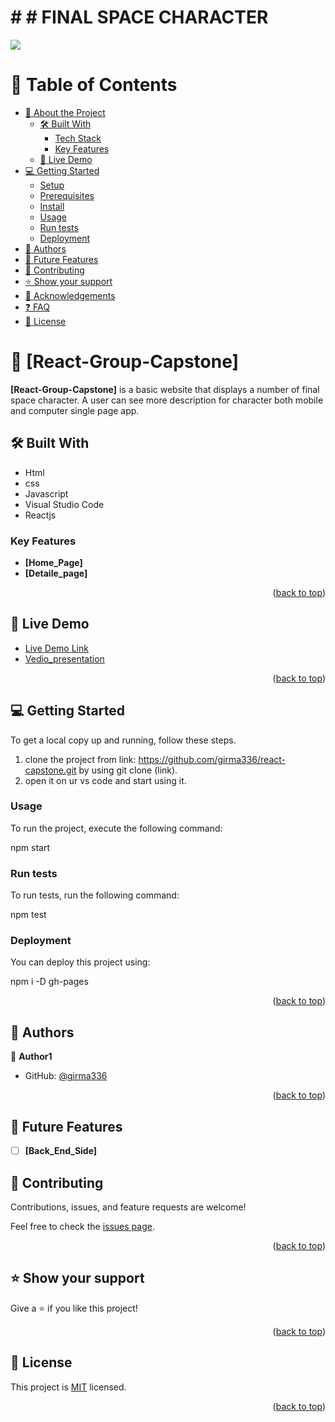 # # # FINAL SPACE CHARACTER
![](https://img.shields.io/badge/Microverse-blueviolet)
<!-- TABLE OF CONTENTS -->
# 📗 Table of Contents

- [📖 About the Project](#about-project)
  - [🛠 Built With](#built-with)
    - [Tech Stack](#tech-stack)
    - [Key Features](#key-features)
  - [🚀 Live Demo](#live-demo)
- [💻 Getting Started](#getting-started)
  - [Setup](#setup)
  - [Prerequisites](#prerequisites)
  - [Install](#install)
  - [Usage](#usage)
  - [Run tests](#run-tests)
  - [Deployment](#triangular_flag_on_post-deployment)
- [👥 Authors](#authors)
- [🔭 Future Features](#future-features)
- [🤝 Contributing](#contributing)
- [⭐️ Show your support](#support)
- [🙏 Acknowledgements](#acknowledgements)
- [❓ FAQ](#faq)
- [📝 License](#license)


# 📖 [React-Group-Capstone] <a name="about-project"></a>


**[React-Group-Capstone]** is a basic website that displays a number of final space character. A user can see more description for character both mobile and computer single page app.

## 🛠 Built With <a name="built-with"></a>

- Html
- css
- Javascript
- Visual Studio Code
- Reactjs


### Key Features <a name="key-features"></a>

- **[Home_Page]**
- **[Detaile_page]**

<p align="right">(<a href="#readme-top">back to top</a>)</p>


## 🚀 Live Demo <a name="live-demo"></a>


- [Live Demo Link]()
- [Vedio_presentation](https://www.loom.com/share/3d86b5927b8c4140b246e6ba6e1ce309)

<p align="right">(<a href="#readme-top">back to top</a>)</p>


## 💻 Getting Started <a name="getting-started"></a>

To get a local copy up and running, follow these steps.
1. clone the project from link: https://github.com/girma336/react-capstone.git by using git clone (link).
2. open it on ur vs code and start using it. 


### Usage

To run the project, execute the following command:

npm start

### Run tests

To run tests, run the following command:

npm test

### Deployment

You can deploy this project using:

npm i -D gh-pages

<p align="right">(<a href="#readme-top">back to top</a>)</p>


## 👥 Authors <a name="authors"></a>

👤 **Author1**

- GitHub: [@girma336](https://github.com/girma336)

<p align="right">(<a href="#readme-top">back to top</a>)</p>

## 🔭 Future Features <a name="future-features"></a>

- [ ] **[Back_End_Side]**

## 🤝 Contributing <a name="contributing"></a>

Contributions, issues, and feature requests are welcome!

Feel free to check the [issues page](https://github.com/girma336/react-capstone/issues).

<p align="right">(<a href="#readme-top">back to top</a>)</p>


## ⭐️ Show your support <a name="support"></a>

Give a ⭐️ if you like this project!

<p align="right">(<a href="#readme-top">back to top</a>)</p>


## 📝 License <a name="license"></a>

This project is [MIT](./LICENSE) licensed.


<p align="right">(<a href="#readme-top">back to top</a>)</p>
